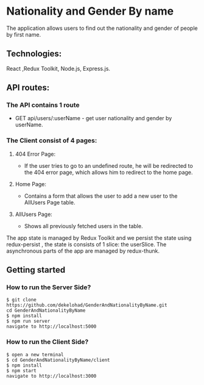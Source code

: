 # Nationality and Gender By name

The application allows users to find out the nationality and gender of people by first name.
 
 
## Technologies:
React ,Redux Toolkit, Node.js, Express.js.


## API routes:

### The API contains 1 route
  *	GET api/users/:userName - get user nationality and gender by userName.


### The Client consist of 4 pages:

1.  404 Error Page:
    *	If the user tries to go to an undefined route, he will be redirected to the 404 error page, which allows him to redirect to the home page.

2.  Home Page:
     * Contains a form that allows the user to add a new user to the AllUsers Page table.

3.  AllUsers Page:
     *	Shows all previously fetched users in the table.<br>

The app state is managed by Redux Toolkit and we persist the state using redux-persist , the state is consists of 1 slice: the userSlice. 
The asynchronous parts of the app are managed by redux-thunk.


## Getting started

### How to run the Server Side?
 
```
$ git clone https://github.com/dekelohad/GenderAndNationalityByName.git
cd GenderAndNationalityByName
$ npm install
$ npm run server
navigate to http://localhost:5000
```


### How to run the  Client Side?

```
$ open a new terminal
$ cd GenderAndNationalityByName/client
$ npm install
$ npm start
navigate to http://localhost:3000
 ```

 
 
 


 
